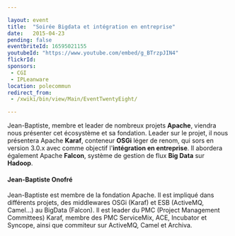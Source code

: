 ```yaml
---

layout: event
title:  "Soirée Bigdata et intégration en entreprise"
date:   2015-04-23
pending: false
eventbriteId: 16595021155
youtubeId: "https://www.youtube.com/embed/g_BTrzpJIN4"
flickrId: 
sponsors:
 - CGI
 - IPLeanware
location: polecommun
redirect_from:
 - /xwiki/bin/view/Main/EventTwentyEight/

---
```


Jean-Baptiste, membre et leader de nombreux projets **Apache**, viendra nous présenter
cet écosystème et sa fondation. Leader sur le projet, il nous présentera Apache **Karaf**,
conteneur **OSGi** léger de renom, qui sors en version 3.0.x avec comme objectif l'**intégration
en entreprise**. Il abordera également Apache **Falcon**, système de gestion de flux **Big Data**
sur **Hadoop**.

#### Jean-Baptiste Onofré

Jean-Baptiste est membre de la fondation Apache. Il est impliqué dans différents projets,
des middlewares OSGi (Karaf) et ESB (ActiveMQ, Camel...) au BigData (Falcon).
Il est leader du PMC (Project Management Committees) Karaf,
membre des PMC ServiceMix, ACE, Incubator
et Syncope, ainsi que commiteur sur ActiveMQ, Camel et Archiva.

